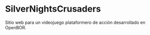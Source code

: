 # SilverNightsCrusaders
Sitio web para un videojuego plataformero de acción desarrollado en OpenBOR.
